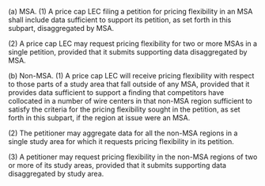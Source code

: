 (a) MSA. (1) A price cap LEC filing a petition for pricing flexibility in an MSA shall include data sufficient to support its petition, as set forth in this subpart, disaggregated by MSA.

(2) A price cap LEC may request pricing flexibility for two or more MSAs in a single petition, provided that it submits supporting data disaggregated by MSA.

(b) Non-MSA. (1) A price cap LEC will receive pricing flexibility with respect to those parts of a study area that fall outside of any MSA, provided that it provides data sufficient to support a finding that competitors have collocated in a number of wire centers in that non-MSA region sufficient to satisfy the criteria for the pricing flexibility sought in the petition, as set forth in this subpart, if the region at issue were an MSA.

(2) The petitioner may aggregate data for all the non-MSA regions in a single study area for which it requests pricing flexibility in its petition.
              

(3) A petitioner may request pricing flexibility in the non-MSA regions of two or more of its study areas, provided that it submits supporting data disaggregated by study area.

